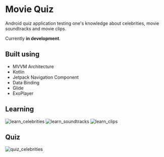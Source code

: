 # Movie Quiz
Android quiz application testing one's knowledge about celebrities, movie soundtracks and movie clips. 

Currently **in development**.

## Built using
  * MVVM Architecture
  * Kotlin
  * Jetpack Navigation Component
  * Data Binding
  * Glide
  * ExoPlayer
  
## Learning
![learn_celebrities](https://user-images.githubusercontent.com/34196379/72968319-89eab980-3dc3-11ea-932c-4eb2fafac3d8.jpg)
![learn_soundtracks](https://user-images.githubusercontent.com/34196379/72968355-95d67b80-3dc3-11ea-93dc-e6a28065397b.jpg)
![learn_clips](https://user-images.githubusercontent.com/34196379/72968368-9bcc5c80-3dc3-11ea-9d36-070c55537e9d.jpg)

## Quiz
![quiz_celebrities](https://user-images.githubusercontent.com/34196379/72968399-b1418680-3dc3-11ea-9e2b-6e5b3ce3a34f.jpg)
